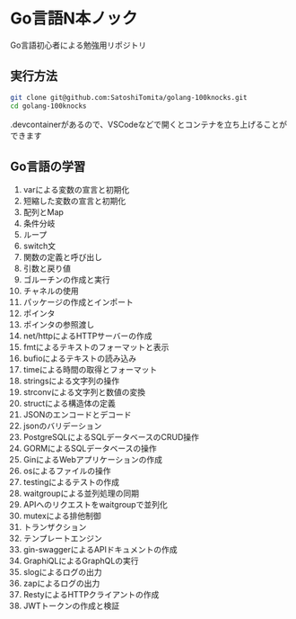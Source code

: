 # Go言語N本ノック

Go言語初心者による勉強用リポジトリ

## 実行方法

```bash
git clone git@github.com:SatoshiTomita/golang-100knocks.git
cd golang-100knocks
```

.devcontainerがあるので、VSCodeなどで開くとコンテナを立ち上げることができます

## Go言語の学習
1. varによる変数の宣言と初期化
2. 短縮した変数の宣言と初期化
3. 配列とMap
4. 条件分岐
5. ループ
6. switch文
7. 関数の定義と呼び出し
8. 引数と戻り値
9. ゴルーチンの作成と実行
10. チャネルの使用
11. パッケージの作成とインポート
12. ポインタ
13. ポインタの参照渡し
14. net/httpによるHTTPサーバーの作成
15. fmtによるテキストのフォーマットと表示
16. bufioによるテキストの読み込み
17. timeによる時間の取得とフォーマット
18. stringsによる文字列の操作
19. strconvによる文字列と数値の変換
20. structによる構造体の定義
21. JSONのエンコードとデコード
22. jsonのバリデーション
23. PostgreSQLによるSQLデータベースのCRUD操作
24. GORMによるSQLデータベースの操作
25. GinによるWebアプリケーションの作成
26. osによるファイルの操作
27. testingによるテストの作成
28. waitgroupによる並列処理の同期
29. APIへのリクエストをwaitgroupで並列化
30. mutexによる排他制御
31. トランザクション
32. テンプレートエンジン
33. gin-swaggerによるAPIドキュメントの作成
34. GraphiQLによるGraphQLの実行
35. slogによるログの出力
36. zapによるログの出力
37. RestyによるHTTPクライアントの作成
38. JWTトークンの作成と検証